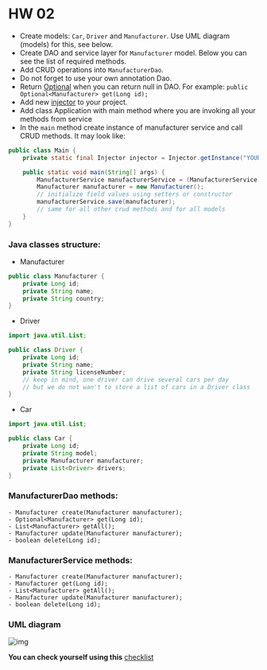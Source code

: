 # HW 02

- Create models: `Car`, `Driver` and `Manufacturer`. Use UML diagram (models) for this, see below.
- Create DAO and service layer for `Manufacturer` model. Below you can see the list of required methods.
- Add CRUD operations into `ManufacturerDao`.
- Do not forget to use your own annotation Dao.
- Return [Optional](https://docs.oracle.com/javase/8/docs/api/java/util/Optional.html) when you can return null in DAO.
  For example: ```public Optional<Manufacturer> get(Long id);```
- Add new [injector](../content/new-injector.md) to your project.
- Add class Application with main method where you are invoking all your methods from service
- In the `main` method create instance of manufacturer service and call CRUD methods. It may look like:
```java
public class Main {
    private static final Injector injector = Injector.getInstance("YOUR_PACKAGE");

    public static void main(String[] args) {
        ManufacturerService manufacturerService = (ManufacturerService) injector.getInstance(ManufacturerService.class);
        Manufacturer manufacturer = new Manufacturer();
        // initialize field values using setters or constructor
        manufacturerService.save(manufacturer);
        // same for all other crud methods and for all models
    }
}
```

### Java classes structure:
- Manufacturer
```java
public class Manufacturer {
    private Long id;
    private String name;
    private String country;
}
```

- Driver

```java
import java.util.List;

public class Driver {
    private Long id;
    private String name;
    private String licenseNumber;
    // keep in mind, one driver can drive several cars per day
    // but we do not wan't to store a list of cars in a Driver class
}
```

- Car

```java
import java.util.List;

public class Car {
    private Long id;
    private String model;
    private Manufacturer manufacturer;
    private List<Driver> drivers;
}
```

### ManufacturerDao methods:
    - Manufacturer create(Manufacturer manufacturer);
    - Optional<Manufacturer> get(Long id);
    - List<Manufacturer> getAll();
    - Manufacturer update(Manufacturer manufacturer);
    - boolean delete(Long id);

### ManufacturerService methods:
    - Manufacturer create(Manufacturer manufacturer);
    - Manufacturer get(Long id);
    - List<Manufacturer> getAll();
    - Manufacturer update(Manufacturer manufacturer);
    - boolean delete(Long id);

### UML diagram

![img](../content/taxi_models_diagram.jpg)

__You can check yourself using this__ [checklist](../checklist/03_dao_service_checklist.md)
